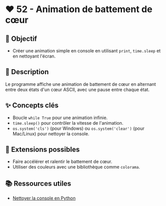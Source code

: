 # ❤️ 52 - Animation de battement de cœur

## 🎯 Objectif

- Créer une animation simple en console en utilisant `print`, `time.sleep` et en nettoyant l'écran.

## 📝 Description

Le programme affiche une animation de battement de cœur en alternant entre deux états d'un cœur ASCII, avec une pause entre chaque état.

## ✨ Concepts clés

- Boucle `while True` pour une animation infinie.
- `time.sleep()` pour contrôler la vitesse de l'animation.
- `os.system('cls')` (pour Windows) ou `os.system('clear')` (pour Mac/Linux) pour nettoyer la console.

## 🚀 Extensions possibles

- Faire accélérer et ralentir le battement de cœur.
- Utiliser des couleurs avec une bibliothèque comme `colorama`.

## 📚 Ressources utiles

- [Nettoyer la console en Python](https://www.geeksforgeeks.org/clearing-the-console-in-python/)